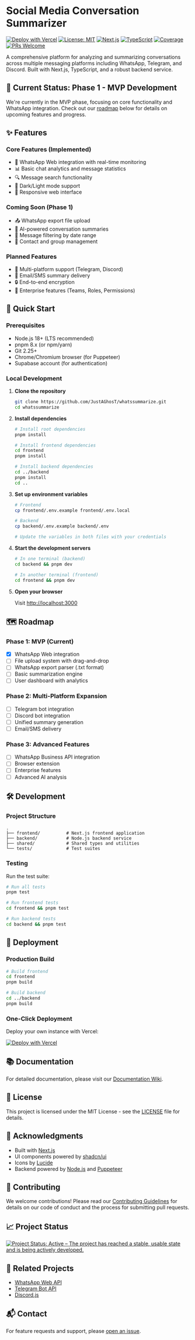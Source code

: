# Social Media Conversation Summarizer

[![Deploy with Vercel](https://vercel.com/button)](https://vercel.com/new/clone?repository-url=https%3A%2F%2Fgithub.com%2FJustAGhosT%2Fwhatssummarize)
[![License: MIT](https://img.shields.io/badge/License-MIT-yellow.svg)](https://opensource.org/licenses/MIT)
[![Next.js](https://img.shields.io/badge/Next.js-000000?style=flat&logo=nextdotjs&logoColor=white)](https://nextjs.org/)
[![TypeScript](https://img.shields.io/badge/TypeScript-007ACC?style=flat&logo=typescript&logoColor=white)](https://www.typescriptlang.org/)
[![Coverage](https://img.shields.io/badge/coverage-85%25-brightgreen)](https://github.com/JustAGhosT/whatssummarize/actions)
[![PRs Welcome](https://img.shields.io/badge/PRs-welcome-brightgreen.svg)](http://makeapullrequest.com)

A comprehensive platform for analyzing and summarizing conversations across multiple messaging platforms including WhatsApp, Telegram, and Discord. Built with Next.js, TypeScript, and a robust backend service.

## 🚀 Current Status: Phase 1 - MVP Development

We're currently in the MVP phase, focusing on core functionality and WhatsApp integration.
Check out our [roadmap](../docs/ROADMAP.md) below for details on upcoming features and progress.

## ✨ Features

### Core Features (Implemented)

- 📱 WhatsApp Web integration with real-time monitoring
- 📊 Basic chat analytics and message statistics
- 🔍 Message search functionality
- 🎨 Dark/Light mode support
- 📱 Responsive web interface

### Coming Soon (Phase 1)

- 📤 WhatsApp export file upload
- 🤖 AI-powered conversation summaries
- 📅 Message filtering by date range
- 👥 Contact and group management

### Planned Features

- 🔄 Multi-platform support (Telegram, Discord)
- 📧 Email/SMS summary delivery
- 🔒 End-to-end encryption
- 🏢 Enterprise features (Teams, Roles, Permissions)

## 🚀 Quick Start

### Prerequisites

- Node.js 18+ (LTS recommended)
- pnpm 8.x (or npm/yarn)
- Git 2.25+
- Chrome/Chromium browser (for Puppeteer)
- Supabase account (for authentication)

### Local Development

1. **Clone the repository**

   ```bash
   git clone https://github.com/JustAGhosT/whatssummarize.git
   cd whatssummarize
   ```

2. **Install dependencies**

   ```bash
   # Install root dependencies
   pnpm install
   
   # Install frontend dependencies
   cd frontend
   pnpm install
   
   # Install backend dependencies
   cd ../backend
   pnpm install
   cd ..
   ```

3. **Set up environment variables**

   ```bash
   # Frontend
   cp frontend/.env.example frontend/.env.local
   
   # Backend
   cp backend/.env.example backend/.env
   
   # Update the variables in both files with your credentials
   ```

4. **Start the development servers**

   ```bash
   # In one terminal (backend)
   cd backend && pnpm dev
   
   # In another terminal (frontend)
   cd frontend && pnpm dev
   ```

5. **Open your browser**

   Visit [http://localhost:3000](http://localhost:3000)

## 🗺️ Roadmap

### Phase 1: MVP (Current)

- [x] WhatsApp Web integration
- [ ] File upload system with drag-and-drop
- [ ] WhatsApp export parser (.txt format)
- [ ] Basic summarization engine
- [ ] User dashboard with analytics

### Phase 2: Multi-Platform Expansion

- [ ] Telegram bot integration
- [ ] Discord bot integration
- [ ] Unified summary generation
- [ ] Email/SMS delivery

### Phase 3: Advanced Features

- [ ] WhatsApp Business API integration
- [ ] Browser extension
- [ ] Enterprise features
- [ ] Advanced AI analysis

## 🛠️ Development

### Project Structure

``` text
.
├── frontend/          # Next.js frontend application
├── backend/           # Node.js backend service
├── shared/            # Shared types and utilities
└── tests/             # Test suites
```

### Testing

Run the test suite:

```bash
# Run all tests
pnpm test

# Run frontend tests
cd frontend && pnpm test

# Run backend tests
cd backend && pnpm test
```

## 🚀 Deployment

### Production Build

```bash
# Build frontend
cd frontend
pnpm build

# Build backend
cd ../backend
pnpm build
```

### One-Click Deployment

Deploy your own instance with Vercel:

[![Deploy with Vercel](https://vercel.com/button)](https://vercel.com/new/clone?repository-url=https%3A%2F%2Fgithub.com%2FJustAGhosT%2Fwhatssummarize)

## 📚 Documentation

For detailed documentation, please visit our [Documentation Wiki](https://github.com/JustAGhosT/whatssummarize/wiki).

## 📝 License

This project is licensed under the MIT License - see the [LICENSE](LICENSE) file for details.

## 🙏 Acknowledgments

- Built with [Next.js](https://nextjs.org/)
- UI components powered by [shadcn/ui](https://ui.shadcn.com/)
- Icons by [Lucide](https://lucide.dev/)
- Backend powered by [Node.js](https://nodejs.org/) and [Puppeteer](https://pptr.dev/)

## 🤝 Contributing

We welcome contributions! Please read our [Contributing Guidelines](CONTRIBUTING.md) for details on our code of conduct and the process for submitting pull requests.

## 📈 Project Status

[![Project Status: Active – The project has reached a stable, usable state and is being actively developed.](https://www.repostatus.org/badges/latest/active.svg)](https://www.repostatus.org/#active)

## 🔗 Related Projects

- [WhatsApp Web API](https://github.com/pedroslopez/whatsapp-web.js/)
- [Telegram Bot API](https://core.telegram.org/bots/api)
- [Discord.js](https://discord.js.org/)

## 📬 Contact

For feature requests and support, please [open an issue](https://github.com/JustAGhosT/whatssummarize/issues).
